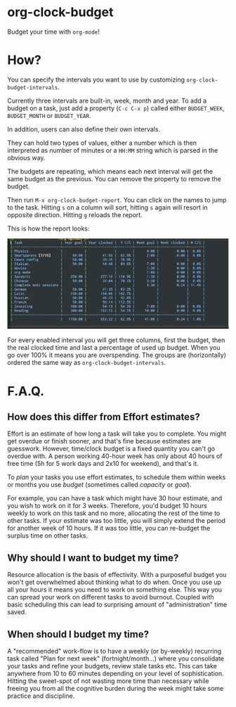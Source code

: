 # org-clock-budget

Budget your time with `org-mode`!

# How?

You can specify the intervals you want to use by customizing
`org-clock-budget-intervals`.

Currently three intervals are built-in, week, month and year.  To add
a budget on a task, just add a property (`C-c C-x p`) called either
`BUDGET_WEEK`, `BUDGET_MONTH` or `BUDGET_YEAR`.

In addition, users can also define their own intervals.

They can hold two types of values, either a number which is then
interpreted as number of minutes or a `HH:MM` string which is parsed
in the obvious way.

The budgets are repeating, which means each next interval will get the
same budget as the previous.  You can remove the property to remove
the budget.

Then run `M-x org-clock-budget-report`.  You can click on the names to
jump to the task.  Hitting `s` on a column will sort, hitting `s`
again will resort in opposite direction.  Hitting `g` reloads the
report.

This is how the report looks:

![Report](./static/screen1.png)

For every enabled interval you will get three columns, first the
budget, then the real clocked time and last a percentage of used up
budget.  When you go over 100% it means you are overspending.  The
groups are (horizontally) ordered the same way as
`org-clock-budget-intervals`.

# F.A.Q.

## How does this differ from Effort estimates?

Effort is an estimate of how long a task will take you to complete.
You might get overdue or finish sooner, and that's fine because
estimates are guesswork.  However, time/clock budget is a fixed
quantity you can't go overdue with.  A person working 40-hour week has
only about 40 hours of free time (5h for 5 work days and 2x10 for
weekend), and that's it.

To *plan* your tasks you use effort estimates, to schedule them within
weeks or months you use *budget* (sometimes called *capacity* or
*goal*).

For example, you can have a task which might have 30 hour estimate,
and you wish to work on it for 3 weeks.  Therefore, you'd budget 10
hours weekly to work on this task and no more, allocating the rest of
the time to other tasks.  If your estimate was too little, you will
simply extend the period for another week of 10 hours.  If it was too
little, you can re-budget the surplus time on other tasks.

## Why should I want to budget my time?

Resource allocation is the basis of effectivity.  With a purposeful
budget you won't get overwhelmed about thinking what to do when.  Once
you use up all your hours it means you need to work on something else.
This way you can spread your work on different tasks to avoid burnout.
Coupled with basic scheduling this can lead to surprising amount of
"administration" time saved.

## When should I budget my time?

A "recommended" work-flow is to have a weekly (or by-weekly) recurring
task called "Plan for next week" (fortnight/month...) where you
consolidate your tasks and refine your budgets, review stale tasks
etc.  This can take anywhere from 10 to 60 minutes depending on your
level of sophistication.  Hitting the sweet-spot of not wasting more
time than necessary while freeing you from all the cognitive burden
during the week might take some practice and discipline.
